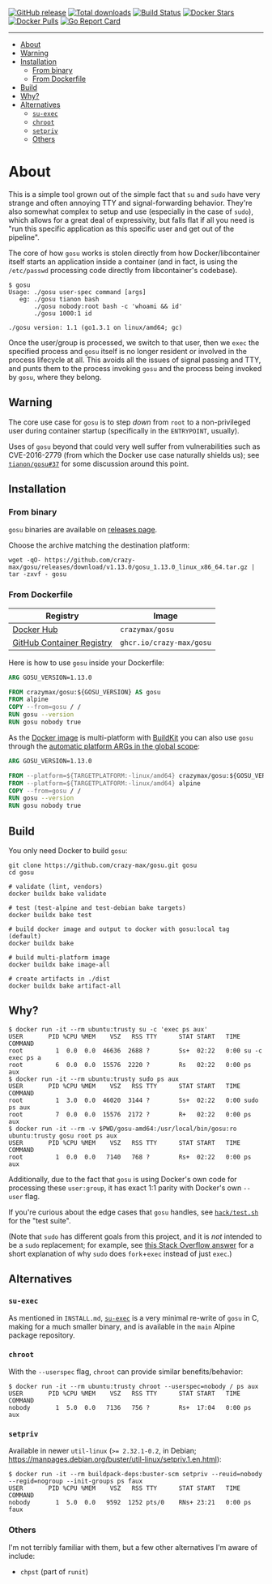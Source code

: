 [![GitHub release](https://img.shields.io/github/release/crazy-max/gosu.svg?style=flat-square)](https://github.com/crazy-max/gosu/releases/latest)
[![Total downloads](https://img.shields.io/github/downloads/crazy-max/gosu/total.svg?style=flat-square)](https://github.com/crazy-max/gosu/releases/latest)
[![Build Status](https://img.shields.io/github/workflow/status/crazy-max/gosu/build?label=build&logo=github&style=flat-square)](https://github.com/crazy-max/gosu/actions?query=workflow%3Abuild)
[![Docker Stars](https://img.shields.io/docker/stars/crazymax/gosu.svg?style=flat-square&logo=docker)](https://hub.docker.com/r/crazymax/gosu/)
[![Docker Pulls](https://img.shields.io/docker/pulls/crazymax/gosu.svg?style=flat-square&logo=docker)](https://hub.docker.com/r/crazymax/gosu/)
[![Go Report Card](https://goreportcard.com/badge/github.com/crazy-max/gosu)](https://goreportcard.com/report/github.com/crazy-max/gosu)

___

* [About](#about)
* [Warning](#warning)
* [Installation](#installation)
  * [From binary](#from-binary)
  * [From Dockerfile](#from-dockerfile)
* [Build](#build)
* [Why?](#why)
* [Alternatives](#alternatives)
  * [`su-exec`](#su-exec)
  * [`chroot`](#chroot)
  * [`setpriv`](#setpriv)
  * [Others](#others)

# About

This is a simple tool grown out of the simple fact that `su` and `sudo` have very strange and often annoying TTY and
signal-forwarding behavior.  They're also somewhat complex to setup and use (especially in the case of `sudo`), which
allows for a great deal of expressivity, but falls flat if all you need is "run this specific application as this
specific user and get out of the pipeline".

The core of how `gosu` works is stolen directly from how Docker/libcontainer itself starts an application inside a
container (and in fact, is using the `/etc/passwd` processing code directly from libcontainer's codebase).

```shell
$ gosu
Usage: ./gosu user-spec command [args]
   eg: ./gosu tianon bash
       ./gosu nobody:root bash -c 'whoami && id'
       ./gosu 1000:1 id

./gosu version: 1.1 (go1.3.1 on linux/amd64; gc)
```

Once the user/group is processed, we switch to that user, then we `exec` the specified process and `gosu` itself is no
longer resident or involved in the process lifecycle at all.  This avoids all the issues of signal passing and TTY,
and punts them to the process invoking `gosu` and the process being invoked by `gosu`, where they belong.

## Warning

The core use case for `gosu` is to step _down_ from `root` to a non-privileged user during container startup
(specifically in the `ENTRYPOINT`, usually).

Uses of `gosu` beyond that could very well suffer from vulnerabilities such as CVE-2016-2779 (from which the Docker
use case naturally shields us); see [`tianon/gosu#37`](https://github.com/tianon/gosu/issues/37) for some discussion
around this point.

## Installation

### From binary

`gosu` binaries are available on [releases page](https://github.com/crazy-max/gosu/releases/latest).

Choose the archive matching the destination platform:

```shell
wget -qO- https://github.com/crazy-max/gosu/releases/download/v1.13.0/gosu_1.13.0_linux_x86_64.tar.gz | tar -zxvf - gosu
```

### From Dockerfile

| Registry                                                                                         | Image                           |
|--------------------------------------------------------------------------------------------------|---------------------------------|
| [Docker Hub](https://hub.docker.com/r/crazymax/gosu/)                                            | `crazymax/gosu`                 |
| [GitHub Container Registry](https://github.com/users/crazy-max/packages/container/package/gosu)  | `ghcr.io/crazy-max/gosu`        |

Here is how to use `gosu` inside your Dockerfile:

```Dockerfile
ARG GOSU_VERSION=1.13.0

FROM crazymax/gosu:${GOSU_VERSION} AS gosu
FROM alpine
COPY --from=gosu / /
RUN gosu --version
RUN gosu nobody true
```

As the [Docker image](https://hub.docker.com/r/crazymax/gosu/) is multi-platform with
[BuildKit](https://github.com/moby/buildkit) you can also use `gosu` through the
[automatic platform ARGs in the global scope](https://docs.docker.com/engine/reference/builder/#automatic-platform-args-in-the-global-scope):

```Dockerfile
ARG GOSU_VERSION=1.13.0

FROM --platform=${TARGETPLATFORM:-linux/amd64} crazymax/gosu:${GOSU_VERSION} AS gosu
FROM --platform=${TARGETPLATFORM:-linux/amd64} alpine
COPY --from=gosu / /
RUN gosu --version
RUN gosu nobody true
```

## Build

You only need Docker to build `gosu`:

```shell
git clone https://github.com/crazy-max/gosu.git gosu
cd gosu

# validate (lint, vendors)
docker buildx bake validate

# test (test-alpine and test-debian bake targets)
docker buildx bake test

# build docker image and output to docker with gosu:local tag (default)
docker buildx bake

# build multi-platform image
docker buildx bake image-all

# create artifacts in ./dist
docker buildx bake artifact-all
```

## Why?

```shell
$ docker run -it --rm ubuntu:trusty su -c 'exec ps aux'
USER       PID %CPU %MEM    VSZ   RSS TTY      STAT START   TIME COMMAND
root         1  0.0  0.0  46636  2688 ?        Ss+  02:22   0:00 su -c exec ps a
root         6  0.0  0.0  15576  2220 ?        Rs   02:22   0:00 ps aux
$ docker run -it --rm ubuntu:trusty sudo ps aux
USER       PID %CPU %MEM    VSZ   RSS TTY      STAT START   TIME COMMAND
root         1  3.0  0.0  46020  3144 ?        Ss+  02:22   0:00 sudo ps aux
root         7  0.0  0.0  15576  2172 ?        R+   02:22   0:00 ps aux
$ docker run -it --rm -v $PWD/gosu-amd64:/usr/local/bin/gosu:ro ubuntu:trusty gosu root ps aux
USER       PID %CPU %MEM    VSZ   RSS TTY      STAT START   TIME COMMAND
root         1  0.0  0.0   7140   768 ?        Rs+  02:22   0:00 ps aux
```

Additionally, due to the fact that `gosu` is using Docker's own code for processing these `user:group`, it has
exact 1:1 parity with Docker's own `--user` flag.

If you're curious about the edge cases that `gosu` handles, see [`hack/test.sh`](hack/test.sh) for the "test suite".

(Note that `sudo` has different goals from this project, and it is *not* intended to be a `sudo` replacement;
for example, see [this Stack Overflow answer](https://stackoverflow.com/a/48105623) for a short explanation of
why `sudo` does `fork`+`exec` instead of just `exec`.)

## Alternatives

### `su-exec`

As mentioned in `INSTALL.md`, [`su-exec`](https://github.com/ncopa/su-exec) is a very minimal re-write of `gosu` in C,
making for a much smaller binary, and is available in the `main` Alpine package repository.

### `chroot`

With the `--userspec` flag, `chroot` can provide similar benefits/behavior:

```shell
$ docker run -it --rm ubuntu:trusty chroot --userspec=nobody / ps aux
USER       PID %CPU %MEM    VSZ   RSS TTY      STAT START   TIME COMMAND
nobody       1  5.0  0.0   7136   756 ?        Rs+  17:04   0:00 ps aux
```

### `setpriv`

Available in newer `util-linux` (`>= 2.32.1-0.2`, in Debian; https://manpages.debian.org/buster/util-linux/setpriv.1.en.html):

```shell
$ docker run -it --rm buildpack-deps:buster-scm setpriv --reuid=nobody --regid=nogroup --init-groups ps faux
USER       PID %CPU %MEM    VSZ   RSS TTY      STAT START   TIME COMMAND
nobody       1  5.0  0.0   9592  1252 pts/0    RNs+ 23:21   0:00 ps faux
```

### Others

I'm not terribly familiar with them, but a few other alternatives I'm aware of include:

* `chpst` (part of `runit`)
